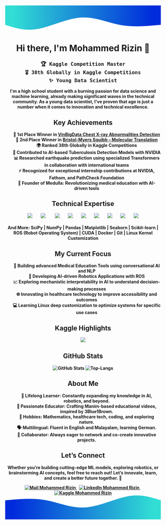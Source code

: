 <img alt="Wave me" src="./border-top.png/" /> <h1 align="center">Hi there, I'm Mohammed Rizin 👋</h1> <h3 align="center"> <samp>🏆 Kaggle Competition Master</samp><br/> <samp>🎖️ 38th Globally in Kaggle Competitions</samp><br/> <samp>✨ Young Data Scientist</samp> </h3>
<p align="center"> <b>I'm a high school student with a burning passion for data science and machine learning, already making significant waves in the technical community. As a young data scientist, I've proven that age is just a number when it comes to innovation and technical excellence.</p>
<h2 align="center">Key Achievements</h2> <ul align="center" style="list-style-type:none;"> <li>🏅 <b>1st Place Winner</b> in <a href="https://www.kaggle.com/c/vinbigdata-chest-xray-abnormalities-detection">VinBigData Chest X-ray Abnormalities Detection</a></li> <li>🥈 <b>2nd Place Winner</b> in <a href="https://www.kaggle.com/c/bms-molecular-translation">Bristol-Myers Squibb – Molecular Translation</a></li> <li>🌍 Ranked <b>38th Globally</b> in Kaggle Competitions</li> <li>🤖 Contributed to <b>AI-based Tuberculosis Detection Models</b> with NVIDIA</li> <li>📊 Researched earthquake prediction using <b>specialized Transformers</b> in collaboration with international teams</li> <li>⚡ Recognized for <b>exceptional internship contributions</b> at NVIDIA, Fathom, and PathCheck Foundation</li> <li>🚀 Founder of <b>Medulla</b>: Revolutionizing medical education with AI-driven tools</li> </ul>
<h2 align="center">Technical Expertise</h2> <div align="center"> <img src="https://www.vectorlogo.zone/logos/python/python-icon.svg" width="40px">&nbsp;&nbsp;&nbsp;&nbsp;&nbsp;&nbsp;&nbsp; <img src="https://www.vectorlogo.zone/logos/pytorch/pytorch-icon.svg" width="40px"> &nbsp;&nbsp;&nbsp;&nbsp;&nbsp;&nbsp;&nbsp; <img src="https://www.vectorlogo.zone/logos/tensorflow/tensorflow-icon.svg" width="40px">&nbsp;&nbsp;&nbsp;&nbsp;&nbsp;&nbsp;&nbsp; <img src="https://upload.wikimedia.org/wikipedia/commons/1/18/ISO_C%2B%2B_Logo.svg" width="40px">&nbsp;&nbsp;&nbsp;&nbsp;&nbsp;&nbsp;&nbsp; <img src="https://www.vectorlogo.zone/logos/javascript/javascript-icon.svg" width="40px">&nbsp;&nbsp;&nbsp;&nbsp;&nbsp;&nbsp;&nbsp; <img src="https://www.vectorlogo.zone/logos/ros/ros-icon.svg" width="40px">&nbsp;&nbsp;&nbsp;&nbsp;&nbsp;&nbsp;&nbsp; <img src="https://www.vectorlogo.zone/logos/linux/linux-icon.svg" width="40px">&nbsp;&nbsp;&nbsp;&nbsp;&nbsp;&nbsp;&nbsp; <img src="https://upload.wikimedia.org/wikipedia/commons/3/3c/Flask_logo.svg" width="40px">&nbsp;&nbsp;&nbsp;&nbsp;&nbsp;&nbsp;&nbsp; <img src="https://upload.wikimedia.org/wikipedia/commons/1/10/OpenCV_Logo_with_text_svg_version.svg" width="80px"> </div> <h4 align="center">And More: SciPy | NumPy | Pandas | Matplotlib | Seaborn | Scikit-learn | ROS (Robot Operating System) | CUDA | Docker | Git | Linux Kernel Customization</h4>
<h2 align="center">My Current Focus</h2> <ul align="center" style="list-style-type:none;"> <li>🔬 Building advanced <b>Medical Education Tools</b> using conversational AI and NLP</li> <li>🤖 Developing <b>AI-driven Robotics Applications</b> with ROS</li> <li>📈 Exploring <b>mechanistic interpretability</b> in AI to understand decision-making processes</li> <li>🌐 Innovating in <b>healthcare technology</b> to improve accessibility and outcomes</li> <li>💻 Learning <b>Linux deep customization</b> to optimize systems for specific use cases</li> </ul>
<h2 align="center">Kaggle Highlights</h2> <div align="center"> <img src="https://kaggle-card.chienhsiang-hung.eu.org/api/svg?morizin" /> </div>
<h2 align="center">GitHub Stats</h2> <div align="center"> <img src="https://github-readme-stats.vercel.app/api?username=morizin&show_icons=true&count_private=true&include_all_commits=true&custom_title=My%20Github%20Stats&hide_border=true" alt="GitHub Stats"> <img src="https://github-readme-stats.vercel.app/api/top-langs/?username=morizin&custom_title=Most%20Used%20Extensions&langs_count=3&hide_border=true&hide=html,css,MATLAB" alt="Top-Langs"> </div>
<h2 align="center">About Me</h2> <ul align="center" style="list-style-type:none;"> <li>🌱 Lifelong Learner: Constantly expanding my knowledge in AI, robotics, and beyond.</li> <li>🎨 Passionate Educator: Crafting <b>Manim-based educational videos</b>, inspired by 3Blue1Brown.</li> <li>📖 Hobbies: Mathematics, healthcare tech, coding, and exploring nature.</li> <li>🗣️ Multilingual: Fluent in English and Malayalam, learning German.</li> <li>🤝 Collaborator: Always eager to network and co-create innovative projects.</li> </ul>
<h2 align="center">Let’s Connect</h2> <p align="center"> Whether you’re building cutting-edge ML models, exploring robotics, or brainstorming AI concepts, feel free to <b>reach out!</b> Let’s innovate, learn, and create a better future together. 🚀 </p> <div align="center"> <a href="mailto:mrizin2013@gmail.com" target="_blank" rel="noopener noreferrer"> <img src="https://img.shields.io/badge/Mail_Me-c14438?style=for-the-badge&logo=Gmail&logoColor=white" alt="Mail Mohammed Rizin"> </a> &nbsp; <a href="https://www.linkedin.com/in/morizin/" target="_blank" rel="noopener noreferrer"> <img src="https://img.shields.io/badge/LinkedIn-%230077B5.svg?&style=for-the-badge&logo=linkedin&logoColor=white" alt="LinkedIn Mohammed Rizin"> </a> &nbsp; <a href="https://kaggle.com/morizin" target="_blank" rel="noopener noreferrer"> <img src="https://img.shields.io/badge/Kaggle-20BEFF.svg?&style=for-the-badge&logo=kaggle&logoColor=white" alt="Kaggle Mohammed Rizin"> </a> </div> <img alt="Wave me" src="./border-bot.png/" />
